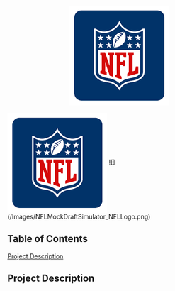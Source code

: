 <p align="center"> <img src="/Images/NFLMockDraftSimulator_NFLLogo.png" alt="NFL Logo" /> </p>
<img align="center" src="/Images/NFLMockDraftSimulator_NFLLogo.png" alt="NFL Logo" /> ![](/Images/NFLMockDraftSimulator_NFLLogo.png)

## Table of Contents
[Project Description](#project-description)

## Project Description
